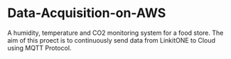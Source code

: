 # Data-Acquisition-on-AWS
A humidity, temperature and CO2 monitoring system for a food store.
The aim of this proect is to continuously send data from LinkitONE to Cloud using MQTT Protocol.


